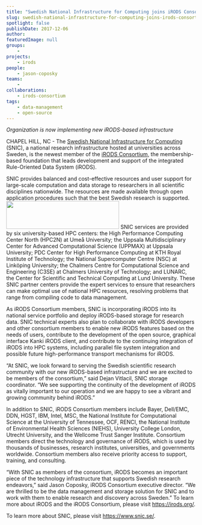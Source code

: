 ```yaml
---
title: "Swedish National Infrastructure for Computing joins iRODS Consortium"
slug: swedish-national-infrastructure-for-computing-joins-irods-consortium-now-implementing-new-irods-based-infrastructure
spotlight: false
publishDate: 2017-12-06
author: 
featuredImage: null
groups:
    - 
projects:
    - irods
people:
    - jason-coposky
teams: 
    - 
collaborations:
    - irods-consortium
tags:
    - data-management
    - open-source
---
```

<em><span style="font-weight: 400;">Organization is now implementing new iRODS-based infrastructure</span></em>

<span style="font-weight: 400;">CHAPEL HILL, NC - The <a href="http://www.snic.vr.se/">Swedish National Infrastructure for Computing</a> (SNIC), a national research infrastructure hosted at universities across Sweden, is the newest member of the <a href="http://www.irods.org">iRODS Consortium</a>, the membership-based foundation that leads development and support of the integrated Rule-Oriented Data System (iRODS). </span><!--more-->

<span style="font-weight: 400;">SNIC provides balanced and cost-effective resources and user support for large-scale computation and data storage to researchers in all scientific disciplines nationwide. The resources are made available through open application procedures such that the best Swedish research is supported.</span><span style="font-weight: 400;">
</span><span style="font-weight: 400;"><a href="http://renci.org/wp-content/uploads/2017/12/snic-newlogo.png"><img class="alignright size-medium wp-image-17138" src="http://renci.org/wp-content/uploads/2017/12/snic-newlogo-300x74.png" alt="" width="300" height="74" /></a>
</span><span style="font-weight: 400;">SNIC services are provided by six university-based HPC centers: the High Performance Computing Center North (HPC2N) at Umeå University; the Uppsala Multidisciplinary Center for Advanced Computational Science (UPPMAX) at Uppsala University; PDC Center for High Performance Computing at KTH Royal Institute of Technology; the National Supercomputer Centre (NSC) at Linköping University; the Chalmers Centre for Computational Science and Engineering (C</span><span style="font-weight: 400;">3</span><span style="font-weight: 400;">SE) at Chalmers University of Technology; and LUNARC, the Center for Scientific and Technical Computing at Lund University. These SNIC partner centers provide the expert services to ensure that researchers can make optimal use of national HPC resources, resolving problems that range from compiling code to data management. </span>

<span style="font-weight: 400;">As iRODS Consortium members, SNIC is incorporating iRODS into its national service portfolio and deploy iRODS-based storage for research data. SNIC technical experts also plan to collaborate with iRODS developers and other consortium members to enable new iRODS features based on the needs of users, contribute to the development of the open source, graphical interface Kanki iRODS client, and contribute to the continuing integration of iRODS into HPC systems, including parallel file system integration and possible future high-performance transport mechanisms for iRODS. </span>

<span style="font-weight: 400;">“At SNIC, we look forward to serving the Swedish scientific research community with our new iRODS-based infrastructure and we are excited to be members of the consortium,” said Dejan Vitlacil, SNIC storage coordinator. “We see supporting the continuity of the development of iRODS as vitally important to our operation and we are happy to see a vibrant and growing community behind iRODS.”</span>

<span style="font-weight: 400;">In addition to SNIC, iRODS Consortium members include Bayer, Dell/EMC, DDN, HGST, IBM, Intel, MSC, the National Institute for Computational Science at the University of Tennessee, OCF, RENCI, the National Institute of Environmental Health Sciences (NIEHS), University College London, Utrecht University, and the Wellcome Trust Sanger Institute. Consortium members direct the technology and governance of iRODS, which is used by thousands of businesses, research institutes, universities, and governments worldwide. Consortium members also receive priority access to support, training, and consulting.</span>

<span style="font-weight: 400;">“With SNIC as members of the consortium, iRODS becomes an important piece of the technology infrastructure that supports Swedish research endeavors,” said Jason Coposky, iRODS Consortium executive director. “We are thrilled to be the data management and storage solution for SNIC and to work with them to enable research and discovery across Sweden.”</span><span style="font-weight: 400;">
</span><span style="font-weight: 400;">
</span><span style="font-weight: 400;">To learn more about iRODS and the iRODS Consortium, please visit </span><a href="https://www.irods.org/"><span style="font-weight: 400;">https://irods.org/</span></a><span style="font-weight: 400;">.</span>

<span style="font-weight: 400;">To learn more about SNIC, please visit </span><a href="https://www.snic.se/"><span style="font-weight: 400;">https://www.snic.se/</span></a><span style="font-weight: 400;">. </span>
